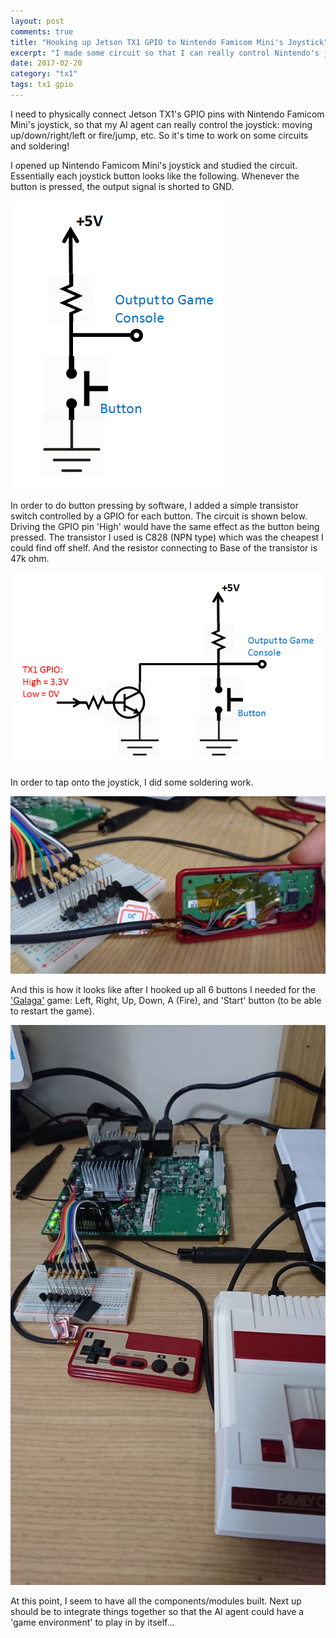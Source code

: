 ```yaml
---
layout: post
comments: true
title: "Hooking up Jetson TX1 GPIO to Nintendo Famicom Mini's Joystick"
excerpt: "I made some circuit so that I can really control Nintendo's joystick with TX1 GPIO."
date: 2017-02-20
category: "tx1"
tags: tx1 gpio
---
```


I need to physically connect Jetson TX1's GPIO pins with Nintendo Famicom Mini's joystick, so that my AI agent can really control the joystick: moving up/down/right/left or fire/jump, etc. So it's time to work on some circuits and soldering!

I opened up Nintendo Famicom Mini's joystick and studied the circuit. Essentially each joystick button looks like the following. Whenever the button is pressed, the output signal is shorted to GND.

![nintendo button circuit](/assets/2017-02-20-gpio-circuit/nintendo-button.png)

In order to do button pressing by software, I added a simple transistor switch controlled by a GPIO for each button. The circuit is shown below. Driving the GPIO pin 'High' would have the same effect as the button being pressed. The transistor I used is C828 (NPN type) which was the cheapest I could find off shelf. And the resistor connecting to Base of the transistor is 47k ohm.

![GPIO controlling a transistor switch](/assets/2017-02-20-gpio-circuit/tx1-gpio-switch.png)

In order to tap onto the joystick, I did some soldering work.

![joystick jump-wires](/assets/2017-02-20-gpio-circuit/joystick.jpg)

And this is how it looks like after I hooked up all 6 buttons I needed for the ['Galaga'](https://jkjung-avt.github.io/galaga/) game: Left, Right, Up, Down, A (Fire), and 'Start' button (to be able to restart the game).

![tx1 and nintendo](/assets/2017-02-20-gpio-circuit/tx1-and-nintendo.jpg)

At this point, I seem to have all the components/modules built. Next up should be to integrate things together so that the AI agent could have a 'game environment' to play in by itself...
